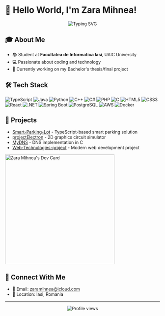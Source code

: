 # 👋 Hello World, I'm Zara Mihnea!

<div align="center">
  <img src="https://readme-typing-svg.herokuapp.com?font=Fira+Code&duration=3000&pause=1000&color=70A5FD&center=true&vCenter=true&width=435&lines=Computer+Science+Student;Full+Stack+Developer;Tech+Enthusiast" alt="Typing SVG" />
</div>

## 🎓 About Me

- 📚 Student at **Facultatea de Informatica Iasi**, UAIC University
- 💻 Passionate about coding and technology
- 📝 Currently working on my Bachelor's thesis/final project

## 🛠️ Tech Stack

![TypeScript](https://img.shields.io/badge/-TypeScript-3178C6?style=flat-square&logo=typescript&logoColor=white)
![Java](https://img.shields.io/badge/-Java-ED8B00?style=flat-square&logo=openjdk&logoColor=white)
![Python](https://img.shields.io/badge/-Python-3776AB?style=flat-square&logo=python&logoColor=white)
![C++](https://img.shields.io/badge/-C++-00599C?style=flat-square&logo=c%2B%2B&logoColor=white)
![C#](https://img.shields.io/badge/-C%23-239120?style=flat-square&logo=c-sharp&logoColor=white)
![PHP](https://img.shields.io/badge/-PHP-777BB4?style=flat-square&logo=php&logoColor=white)
![C](https://img.shields.io/badge/-C-A8B9CC?style=flat-square&logo=c&logoColor=white)
![HTML5](https://img.shields.io/badge/-HTML5-E34F26?style=flat-square&logo=html5&logoColor=white)
![CSS3](https://img.shields.io/badge/-CSS3-1572B6?style=flat-square&logo=css3&logoColor=white)
![React](https://img.shields.io/badge/-React-61DAFB?style=flat-square&logo=react&logoColor=black)
![.NET](https://img.shields.io/badge/-.NET-512BD4?style=flat-square&logo=.net&logoColor=white)
![Spring Boot](https://img.shields.io/badge/-Spring%20Boot-6DB33F?style=flat-square&logo=spring-boot&logoColor=white)
![PostgreSQL](https://img.shields.io/badge/-PostgreSQL-336791?style=flat-square&logo=postgresql&logoColor=white)
![AWS](https://img.shields.io/badge/-AWS-232F3E?style=flat-square&logo=amazon-aws&logoColor=white)
![Docker](https://img.shields.io/badge/-Docker-2496ED?style=flat-square&logo=docker&logoColor=white)

## 🚀 Projects

- [Smart-Parking-Lot](https://github.com/zaramihnea/Smart-Parking-Lot) - TypeScript-based smart parking solution
- [projectElectron](https://github.com/zaramihnea/projectElectron) - 2D graphics circuit simulator
- [MyDNS](https://github.com/zaramihnea/MyDNS) - DNS implementation in C
- [Web-Technologies-project](https://github.com/zaramihnea/Web-Technologies-project) - Modern web development project

<a href="https://app.daily.dev/zaramihnea"><img src="https://api.daily.dev/devcards/v2/VyZPNGZ7OV9wdzJNhAdfa.png?type=default&r=xk4" width="356" alt="Zara Mihnea's Dev Card"/></a>

## 🤝 Connect With Me

- 📧 Email: [zaramihnea@icloud.com](mailto:zaramihnea@icloud.com)
- 📍 Location: Iasi, Romania

---

<div align="center">
  <img src="https://komarev.com/ghpvc/?username=zaramihnea&label=Profile%20views&color=0e75b6&style=flat" alt="Profile views" />
</div>
